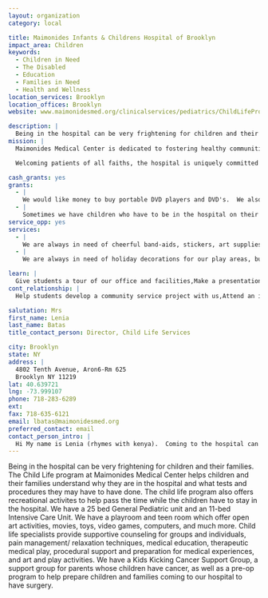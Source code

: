 ```yaml
---
layout: organization
category: local

title: Maimonides Infants & Childrens Hospital of Brooklyn
impact_area: Children
keywords: 
  - Children in Need
  - The Disabled
  - Education
  - Families in Need
  - Health and Wellness
location_services: Brooklyn
location_offices: Brooklyn
website: www.maimonidesmed.org/clinicalservices/pediatrics/ChildLifeProgram.htm

description: |
  Being in the hospital can be very frightening for children and their families. The Child Life program at Maimonides Medical Center helps children and their families understand why they are in the hospital and what tests and procedures they may have to have done.  The child life program also offers recreational activites to help pass the time while the children have to stay in the hospital.  We have a 25 bed General Pediatric unit and an 11-bed Intensive Care Unit. We have a playroom and teen room which offer  open art activities, movies, toys, video games, computers, and much more.  Child life specialists provide supportive counseling for groups and individuals, pain management/ relaxation techniques, medical education, therapeutic medical play, procedural support and preparation for medical experiences, and art and play activities.  We have a Kids Kicking Cancer Support Group, a support group for parents whose children have cancer, as well as a pre-op program to help prepare children and families coming to our hospital to have surgery.
mission: |
  Maimonides Medical Center is dedicated to fostering healthy communities. We provide high quality, compassionate patient care and comprehensive community services. As a premier academic medical center, we are devoted to educating health care professionals, patients, families, employees and the communities we serve. We conduct research that improves the lives of our patients.

  Welcoming patients of all faiths, the hospital is uniquely committed to serving the special health care needs of the orthodox Jewish community, whose religious and cultural traditions help to guide the provision of our services.

cash_grants: yes
grants: 
  - |
    We would like money to buy portable DVD players and DVD's.  We also need  toys for the playroom and teen room. Such items needed are Wii games, books, art supplies, as well as mobiles and crib toys. All the items vary in price-We would like $100-$500.
  - |
    Sometimes we have children who have to be in the hospital on their birthday. We would like to have some money to buy these children a small birthday cake and a present. Around 50 children a year are hosptialized on their birthday. We would like to spend  $10 for each child totalling $500 for the year.
service_opp: yes
services: 
  - |
    We are always in need of cheerful band-aids, stickers, art supplies or books. If a class can organize a drive in their school for any of these products that would be great.
  - |
    We are always in need of holiday decorations for our play areas, bulletin boards and to decorate the walls in the hallways and patient rooms.  This helps make the hospital more colorful and cheery.

learn: |
  Give students a tour of our office and facilities,Make a presentation about our organization,Speak over the phone about our work
cont_relationship: |
  Help students develop a community service project with us,Attend an in-school Check Award Assembly if we receive a grant,Help students tell local newspapers and media about their grant and/or project with us,Educate the school by leading a workshop

salutation: Mrs
first_name: Lenia
last_name: Batas
title_contact_person: Director, Child Life Services

city: Brooklyn
state: NY
address: |
  4802 Tenth Avenue, Aron6-Rm 625  
  Brooklyn NY 11219
lat: 40.639721
lng: -73.999107
phone: 718-283-6289
ext: 
fax: 718-635-6121
email: lbatas@maimonidesmed.org
preferred_contact: email
contact_person_intro: |
  Hi My name is Lenia (rhymes with kenya).  Coming to the hospital can be very scary for kids.  My job is to help make it less scary by explaining why a child is in the hospital and what tests and medications they may have done.  We always need new materials for our playrooms.  We have gotten some Common Cents grants in the past to buy a lot of wonderful toys, video games and books. I would love to give your group a tour so you can see our hospital and playroom and learn more about our program.
---
```

Being in the hospital can be very frightening for children and their families. The Child Life program at Maimonides Medical Center helps children and their families understand why they are in the hospital and what tests and procedures they may have to have done.  The child life program also offers recreational activites to help pass the time while the children have to stay in the hospital.  We have a 25 bed General Pediatric unit and an 11-bed Intensive Care Unit. We have a playroom and teen room which offer  open art activities, movies, toys, video games, computers, and much more.  Child life specialists provide supportive counseling for groups and individuals, pain management/ relaxation techniques, medical education, therapeutic medical play, procedural support and preparation for medical experiences, and art and play activities.  We have a Kids Kicking Cancer Support Group, a support group for parents whose children have cancer, as well as a pre-op program to help prepare children and families coming to our hospital to have surgery.